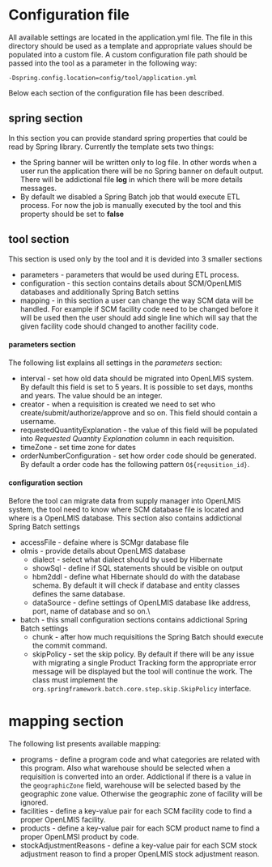 # Configuration file
All available settings are located in the application.yml file. The file in this directory should be used as a template and appropriate values should be populated into a custom file. A custom configuration file path should be passed into the tool as a parameter in the following way:
```
-Dspring.config.location=config/tool/application.yml
```
Below each section of the configuration file has been described.

## spring section
In this section you can provide standard spring properties that could be read by Spring library. Currently the template sets two things:
* the Spring banner will be written only to log file. In other words when a user run the application there will be no Spring banner on default output. There will be addictional file **log** in which there will be more details messages.
* By default we disabled a Spring Batch job that would execute ETL process. For now the job is manually executed by the tool and this property should be set to **false**

## tool section
This section is used only by the tool and it is devided into 3 smaller sections
* parameters - parameters that would be used during ETL process.
* configuration - this section contains details about SCM/OpenLMIS databases and additionally Spring Batch settins
* mapping - in this section a user can change the way SCM data will be handled. For example if SCM facility code need to be changed before it will be used then the user should add single line which will say that the given facility code should changed to another facility code.

#### parameters section
The following list explains all settings in the *parameters* section:
* interval - set how old data should be migrated into OpenLMIS system. By default this field is set to 5 years. It is possible to set days, months and years. The value should be an integer.
* creator - when a requisition is created we need to set who create/submit/authorize/approve and so on. This field should contain a username.
* requestedQuantityExplanation - the value of this field will be populated into *Requested Quantity Explanation* column in each requisition.
* timeZone - set time zone for dates
* orderNumberConfiguration - set how order code should be generated. By default a order code has the following pattern ```O${requsition_id}```.


#### configuration section
Before the tool can migrate data from supply manager into OpenLMIS system, the tool need to know where SCM database file is located and where is a OpenLMIS database. This section also contains addictional Spring Batch settings

* accessFile - defaine where is SCMgr database file
* olmis - provide details about OpenLMIS database
  * dialect - select what dialect should by used by Hibernate
  * showSql - define if SQL statements should be visible on output
  * hbm2ddl - define what Hibernate should do with the database schema. By default it will check if database and entity classes defines the same database.
  * dataSource - define settings of OpenLMIS database like address, port, name of database and so on.\
* batch - this small configuration sections contains addictional Spring Batch settings
  * chunk - after how much requisitions the Spring Batch should execute the commit command.
  * skipPolicy - set the skip policy. By default if there will be any issue with migrating a single Product Tracking form the appropriate error message will be displayed but the tool will continue the work. The class must implement the ```org.springframework.batch.core.step.skip.SkipPolicy``` interface.
  
# mapping section
The following list presents available mapping:

* programs - define a program code and what categories are related with this program. Also what warehouse should be selected when a requisition is converted into an order. Addictional if there is a value in the ```geographicZone``` field, warehouse will be selected based by the geographic zone value. Otherwise the geographic zone of facility will be ignored.
* facilities - define a key-value pair for each SCM facility code to find a proper OpenLMIS facility.
* products - define a key-value pair for each SCM product name to find a proper OpenLMSI product by code.
* stockAdjustmentReasons - define a key-value pair for each SCM stock adjustment reason to find a proper OpenLMIS stock adjustment reason.
